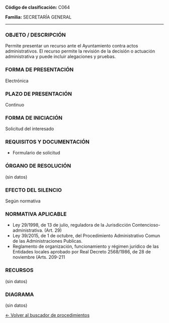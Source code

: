 
**Código de clasificación:** C064

**Familia:** SECRETARÍA GENERAL

---

### OBJETO / DESCRIPCIÓN

Permite presentar un recurso ante el Ayuntamiento contra actos administrativos. El recurso permite la revisión de la decisión o actuación administrativa y puede incluir alegaciones y pruebas.

### FORMA DE PRESENTACIÓN

Electrónica

### PLAZO DE PRESENTACIÓN

Continuo

### FORMA DE INICIACIÓN

Solicitud del interesado

### REQUISITOS Y DOCUMENTACIÓN

- Formulario de solicitud

### ÓRGANO DE RESOLUCIÓN

(sin datos)

### EFECTO DEL SILENCIO

Según normativa

### NORMATIVA APLICABLE

- Ley 29/1998, de 13 de julio, reguladora de la Jurisdicción Contencioso-administrativa. (Art. 29)
- Ley 39/2015, de 1 de octubre, del Procedimiento Administrativo Comun de las Administraciones Publicas. 
- Reglamento de organización, funcionamiento y régimen jurídico de las Entidades locales aprobado por Real Decreto 2568/1986, de 28 de noviembre (Arts. 209-211

### RECURSOS

(sin datos)

### DIAGRAMA

(sin datos)

[← Volver al buscador de procedimientos](../buscador.md)